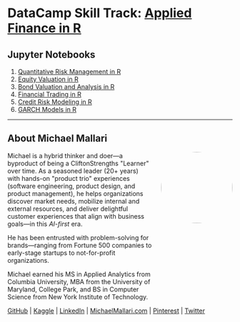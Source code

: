 # DataCamp Skill Track: <a href="https://app.datacamp.com/learn/skill-tracks/applied-finance-in-r" target="_blank">Applied Finance in R</a>

## Jupyter Notebooks

1. [Quantitative Risk Management in R]()
1. [Equity Valuation in R]()
1. [Bond Valuation and Analysis in R]()
1. [Financial Trading in R]()
1. [Credit Risk Modeling in R](https://gist.github.com/michaelmallari/98ee76144008ac4d7713d3bdac004bc4)
1. [GARCH Models in R](https://gist.github.com/michaelmallari/748651e7e4a082f12c65cce6a998d89c)

---

## About Michael Mallari

<img src="https://www.michaelmallari.com/img/headshot.jpg" width="160" height="160" align="right" style="margin: 0px 0px 160px 20px; border-radius: 50%;" />

Michael is a hybrid thinker and doer—a byproduct of being a CliftonStrengths "Learner" over time. As a seasoned leader (20+ years) with hands-on "product trio" experiences (software engineering, product design, and product management), he helps organizations discover market needs, mobilize internal and external resources, and deliver delightful customer experiences that align with business goals—in this *AI-first* era.

He has been entrusted with problem-solving for brands—ranging from Fortune 500 companies to early-stage startups to not-for-profit organizations.

Michael earned his MS in Applied Analytics from Columbia University, MBA from the University of Maryland, College Park, and BS in Computer Science from New York Institute of Technology.

<a href="https://github.com/michaelmallari" target="_blank">GitHub</a> | <a href="https://www.kaggle.com/michaelmallari" target="_blank">Kaggle</a> | <a href="https://www.linkedin.com/in/mmallari" target="_blank">LinkedIn</a> | <a href="https://www.michaelmallari.com" target="_blank">MichaelMallari.com</a> | <a href="https://www.pinterest.com/michaelmallari/" target="_blank">Pinterest</a> | <a href="https://twitter.com/MichaelMallari" target="_blank">Twitter</a>
